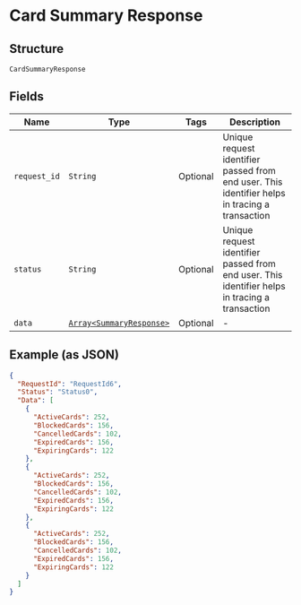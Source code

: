 
# Card Summary Response

## Structure

`CardSummaryResponse`

## Fields

| Name | Type | Tags | Description |
|  --- | --- | --- | --- |
| `request_id` | `String` | Optional | Unique request identifier passed from end user. This identifier helps in tracing a transaction |
| `status` | `String` | Optional | Unique request identifier passed from end user. This identifier helps in tracing a transaction |
| `data` | [`Array<SummaryResponse>`](../../doc/models/summary-response.md) | Optional | - |

## Example (as JSON)

```json
{
  "RequestId": "RequestId6",
  "Status": "Status0",
  "Data": [
    {
      "ActiveCards": 252,
      "BlockedCards": 156,
      "CancelledCards": 102,
      "ExpiredCards": 156,
      "ExpiringCards": 122
    },
    {
      "ActiveCards": 252,
      "BlockedCards": 156,
      "CancelledCards": 102,
      "ExpiredCards": 156,
      "ExpiringCards": 122
    },
    {
      "ActiveCards": 252,
      "BlockedCards": 156,
      "CancelledCards": 102,
      "ExpiredCards": 156,
      "ExpiringCards": 122
    }
  ]
}
```


